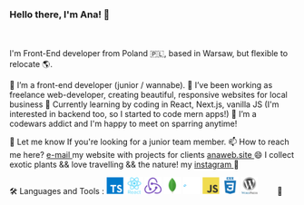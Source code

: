 ### Hello there, I'm Ana! 👋
<br> </br>
I'm Front-End developer from Poland 🇵🇱, based in Warsaw, but flexible to relocate  🌎.

 🚧 I’m a front-end developer (junior / wannabe). 
 🤔 I’ve been working as freelance web-developer, creating beautiful, responsive websites for local business
 🌱 Currently learning by coding in React, Next.js, vanilla JS (I'm interested in backend too, so I started to code mern apps!)
 👯 I’m a codewars addict and I'm happy to meet on sparring anytime!


  💬 Let me know If you're looking for a junior team member. 
  📫 How to reach me here?  <a href="mailto:jezowskanna@gmail.com"> e-mail </a> 
  my website with projects for clients <a href="http://anaweb.site"> anaweb.site </a>
  😄 I collect exotic plants && love travelling && the nature! my <a href="https://www.instagram.com/aniaje/"> instagram </a> 🍒


🛠️ Languages and Tools :
<span>
<img style="width: 30px" src="https://github.com/devicons/devicon/blob/master/icons/typescript/typescript-original.svg">
<img style="width: 30px" src="https://github.com/devicons/devicon/blob/master/icons/react/react-original-wordmark.svg">
<img style="width: 30px" src="https://github.com/devicons/devicon/blob/master/icons/redux/redux-original.svg">
  <img style="width: 30px" src="https://github.com/devicons/devicon/blob/master/icons/mongodb/mongodb-original.svg">
    <img style="width: 30px" src="https://github.com/devicons/devicon/blob/master/icons/tailwindcss/tailwindcss-original-wordmark.svg">
<img style="width: 30px" src="https://github.com/devicons/devicon/blob/master/icons/javascript/javascript-original.svg">
<img style="width: 30px" src="https://github.com/devicons/devicon/blob/master/icons/css3/css3-plain-wordmark.svg">
<img style="width: 30px" src="https://github.com/devicons/devicon/blob/master/icons/wordpress/wordpress-original.svg">
    <img style="width: 30px" >💅</img>
</span>

 



